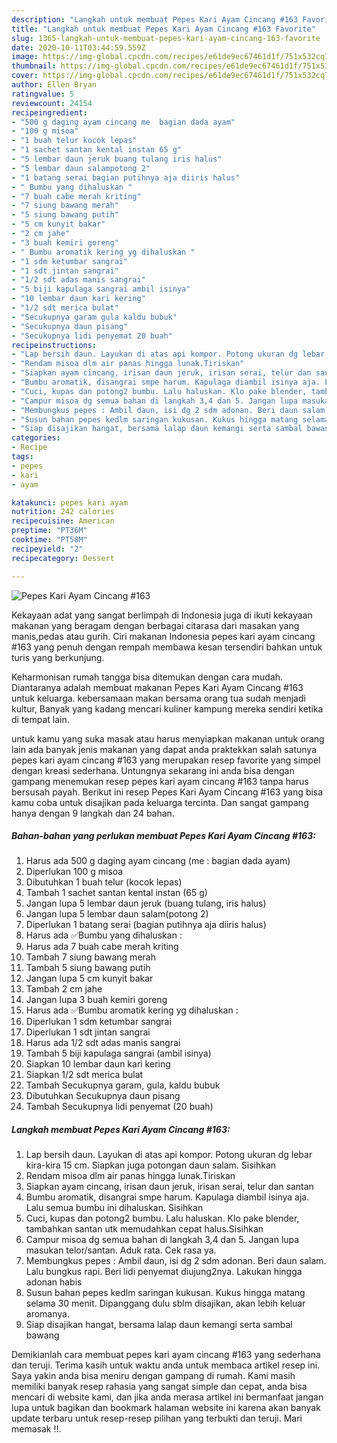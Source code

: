 ```yaml
---
description: "Langkah untuk membuat Pepes Kari Ayam Cincang #163 Favorite"
title: "Langkah untuk membuat Pepes Kari Ayam Cincang #163 Favorite"
slug: 1365-langkah-untuk-membuat-pepes-kari-ayam-cincang-163-favorite
date: 2020-10-11T03:44:59.559Z
image: https://img-global.cpcdn.com/recipes/e61de9ec67461d1f/751x532cq70/pepes-kari-ayam-cincang-163-foto-resep-utama.jpg
thumbnail: https://img-global.cpcdn.com/recipes/e61de9ec67461d1f/751x532cq70/pepes-kari-ayam-cincang-163-foto-resep-utama.jpg
cover: https://img-global.cpcdn.com/recipes/e61de9ec67461d1f/751x532cq70/pepes-kari-ayam-cincang-163-foto-resep-utama.jpg
author: Ellen Bryan
ratingvalue: 5
reviewcount: 24154
recipeingredient:
- "500 g daging ayam cincang me  bagian dada ayam"
- "100 g misoa"
- "1 buah telur kocok lepas"
- "1 sachet santan kental instan 65 g"
- "5 lembar daun jeruk buang tulang iris halus"
- "5 lembar daun salampotong 2"
- "1 batang serai bagian putihnya aja diiris halus"
- " Bumbu yang dihaluskan "
- "7 buah cabe merah kriting"
- "7 siung bawang merah"
- "5 siung bawang putih"
- "5 cm kunyit bakar"
- "2 cm jahe"
- "3 buah kemiri goreng"
- " Bumbu aromatik kering yg dihaluskan "
- "1 sdm ketumbar sangrai"
- "1 sdt jintan sangrai"
- "1/2 sdt adas manis sangrai"
- "5 biji kapulaga sangrai ambil isinya"
- "10 lembar daun kari kering"
- "1/2 sdt merica bulat"
- "Secukupnya garam gula kaldu bubuk"
- "Secukupnya daun pisang"
- "Secukupnya lidi penyemat 20 buah"
recipeinstructions:
- "Lap bersih daun. Layukan di atas api kompor. Potong ukuran dg lebar kira-kira 15 cm. Siapkan juga potongan daun salam. Sisihkan"
- "Rendam misoa dlm air panas hingga lunak.Tiriskan"
- "Siapkan ayam cincang, irisan daun jeruk, irisan serai, telur dan santan"
- "Bumbu aromatik, disangrai smpe harum. Kapulaga diambil isinya aja. Lalu semua bumbu ini dihaluskan. Sisihkan"
- "Cuci, kupas dan potong2 bumbu. Lalu haluskan. Klo pake blender, tambahkan santan utk memudahkan cepat halus.Sisihkan"
- "Campur misoa dg semua bahan di langkah 3,4 dan 5. Jangan lupa masukan telor/santan. Aduk rata. Cek rasa ya."
- "Membungkus pepes : Ambil daun, isi dg 2 sdm adonan. Beri daun salam. Lalu bungkus rapi. Beri lidi penyemat diujung2nya. Lakukan hingga adonan habis"
- "Susun bahan pepes kedlm saringan kukusan. Kukus hingga matang selama 30 menit. Dipanggang dulu sblm disajikan, akan lebih keluar aromanya."
- "Siap disajikan hangat, bersama lalap daun kemangi serta sambal bawang"
categories:
- Recipe
tags:
- pepes
- kari
- ayam

katakunci: pepes kari ayam 
nutrition: 242 calories
recipecuisine: American
preptime: "PT36M"
cooktime: "PT58M"
recipeyield: "2"
recipecategory: Dessert

---
```



![Pepes Kari Ayam Cincang #163](https://img-global.cpcdn.com/recipes/e61de9ec67461d1f/751x532cq70/pepes-kari-ayam-cincang-163-foto-resep-utama.jpg)

Kekayaan adat yang sangat berlimpah di Indonesia juga di ikuti kekayaan makanan yang beragam dengan berbagai citarasa dari masakan yang manis,pedas atau gurih. Ciri makanan Indonesia pepes kari ayam cincang #163 yang penuh dengan rempah membawa kesan tersendiri bahkan untuk turis yang berkunjung.




Keharmonisan rumah tangga bisa ditemukan dengan cara mudah. Diantaranya adalah membuat makanan Pepes Kari Ayam Cincang #163 untuk keluarga. kebersamaan makan bersama orang tua sudah menjadi kultur, Banyak yang kadang mencari kuliner kampung mereka sendiri ketika di tempat lain.

untuk kamu yang suka masak atau harus menyiapkan makanan untuk orang lain ada banyak jenis makanan yang dapat anda praktekkan salah satunya pepes kari ayam cincang #163 yang merupakan resep favorite yang simpel dengan kreasi sederhana. Untungnya sekarang ini anda bisa dengan gampang menemukan resep pepes kari ayam cincang #163 tanpa harus bersusah payah.
Berikut ini resep Pepes Kari Ayam Cincang #163 yang bisa kamu coba untuk disajikan pada keluarga tercinta. Dan sangat gampang hanya dengan 9 langkah dan 24 bahan.


<!--inarticleads1-->

##### Bahan-bahan yang perlukan membuat Pepes Kari Ayam Cincang #163:

1. Harus ada 500 g daging ayam cincang (me : bagian dada ayam)
1. Diperlukan 100 g misoa
1. Dibutuhkan 1 buah telur (kocok lepas)
1. Tambah 1 sachet santan kental instan (65 g)
1. Jangan lupa 5 lembar daun jeruk (buang tulang, iris halus)
1. Jangan lupa 5 lembar daun salam(potong 2)
1. Diperlukan 1 batang serai (bagian putihnya aja diiris halus)
1. Harus ada  ✅Bumbu yang dihaluskan :
1. Harus ada 7 buah cabe merah kriting
1. Tambah 7 siung bawang merah
1. Tambah 5 siung bawang putih
1. Jangan lupa 5 cm kunyit bakar
1. Tambah 2 cm jahe
1. Jangan lupa 3 buah kemiri goreng
1. Harus ada  ✅Bumbu aromatik kering yg dihaluskan :
1. Diperlukan 1 sdm ketumbar sangrai
1. Diperlukan 1 sdt jintan sangrai
1. Harus ada 1/2 sdt adas manis sangrai
1. Tambah 5 biji kapulaga sangrai (ambil isinya)
1. Siapkan 10 lembar daun kari kering
1. Siapkan 1/2 sdt merica bulat
1. Tambah Secukupnya garam, gula, kaldu bubuk
1. Dibutuhkan Secukupnya daun pisang
1. Tambah Secukupnya lidi penyemat (20 buah)




<!--inarticleads2-->

##### Langkah membuat  Pepes Kari Ayam Cincang #163:

1. Lap bersih daun. Layukan di atas api kompor. Potong ukuran dg lebar kira-kira 15 cm. Siapkan juga potongan daun salam. Sisihkan
1. Rendam misoa dlm air panas hingga lunak.Tiriskan
1. Siapkan ayam cincang, irisan daun jeruk, irisan serai, telur dan santan
1. Bumbu aromatik, disangrai smpe harum. Kapulaga diambil isinya aja. Lalu semua bumbu ini dihaluskan. Sisihkan
1. Cuci, kupas dan potong2 bumbu. Lalu haluskan. Klo pake blender, tambahkan santan utk memudahkan cepat halus.Sisihkan
1. Campur misoa dg semua bahan di langkah 3,4 dan 5. Jangan lupa masukan telor/santan. Aduk rata. Cek rasa ya.
1. Membungkus pepes : Ambil daun, isi dg 2 sdm adonan. Beri daun salam. Lalu bungkus rapi. Beri lidi penyemat diujung2nya. Lakukan hingga adonan habis
1. Susun bahan pepes kedlm saringan kukusan. Kukus hingga matang selama 30 menit. Dipanggang dulu sblm disajikan, akan lebih keluar aromanya.
1. Siap disajikan hangat, bersama lalap daun kemangi serta sambal bawang




Demikianlah cara membuat pepes kari ayam cincang #163 yang sederhana dan teruji. Terima kasih untuk waktu anda untuk membaca artikel resep ini. Saya yakin anda bisa meniru dengan gampang di rumah. Kami masih memiliki banyak resep rahasia yang sangat simple dan cepat, anda bisa mencari di website kami, dan jika anda merasa artikel ini bermanfaat jangan lupa untuk bagikan dan bookmark halaman website ini karena akan banyak update terbaru untuk resep-resep pilihan yang terbukti dan teruji. Mari memasak !!. 
